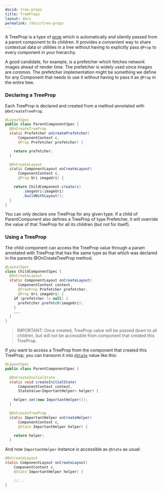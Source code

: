 ```yaml
---
docid: tree-props
title: TreeProps
layout: docs
permalink: /docs/tree-props
---
```


A TreeProp is a type of [prop](/docs/props) which is automatically and silently passed from a parent component to its children.
It provides a convenient way to share contextual data or utilities in a tree without having to explicitly pass `@Prop` to every component in your hierarchy.

A good candidate, for example, is a prefetcher which fetches network images ahead of render time. The prefetcher is widely used since images are common. The prefetcher implementation might be something we define for any Component that needs to use it without having to pass it as `@Prop` in the entire tree.

### Declaring a TreeProp

Each TreeProp is declared and created from a method annotated with `@OnCreateTreeProp`.

``` java
@LayoutSpec
public class ParentComponentSpec {
  @OnCreateTreeProp
  static Prefetcher onCreatePrefetcher(
      ComponentContext c,
      @Prop Prefetcher prefetcher) {

    return prefetcher;
  }

  @OnCreateLayout
  static ComponentLayout onCreateLayout(
      ComponentContext c,
      @Prop Uri imageUri) {

    return ChildComponent.create(c)
        .imageUri(imageUri)
        .buildWithLayout();
  }
}
```

You can only declare one TreeProp for any given type. If a child of ParentComponent also defines a TreeProp of type Prefetcher, it will override the value of that TreeProp for all its children (but not for itself).

### Using a TreeProp #

The child component can access the TreeProp value through a param annotated with TreeProp that has the same type as that which was declared in the parents @OnCreateTreeProp method.

``` java
@LayoutSpec
class ChildComponentSpec {
  @OnCreateLayout
  static ComponentLayout onCreateLayout(
      ComponentContext context,
      @TreeProp Prefetcher prefetcher,
      @Prop Uri imageUri) {
    if (prefetcher != null) {
      prefetcher.prefetch(imageUri);
    }
    ...
  }
}
```

> IMPORTANT: Once created, TreeProp value will be passed down to all children, but will not be accessible from component that created this TreeProp.

If you want to access a TreeProp from the component that created this TreeProp, you can transorm it into [`@State`](https://fblitho.com/docs/state) value like this:

```java
@LayoutSpec
public class ParentComponentSpec {

  @OnCreateInitialState
  static void createInitialState(
      ComponentContext context,
      StateValue<ImportantHelper> helper) {

    helper.set(new ImportantHelper());
  }

  @OnCreateTreeProp
  static ImportantHelper onCreateHelper(
      ComponentContext c,
      @State ImportantHelper helper) {

    return helper;
  }
```

And now `ImportantHelper` instance is accessible as `@State` as usual:

```java
@OnCreateLayout
static ComponentLayout onCreateLayout(
    ComponentContext c,
    @State ImportantHelper helper) {

	//...
}
```
